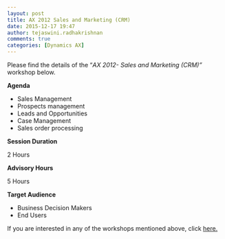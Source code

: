 ```yaml
---
layout: post
title: ﻿AX 2012 Sales and Marketing (CRM)
date: 2015-12-17 19:47
author: tejaswini.radhakrishnan
comments: true
categories: [Dynamics AX]
---
```

Please find the details of the “<em>AX 2012</em><em>- Sales and Marketing (CRM)”</em> workshop below.

<strong>Agenda</strong>
<ul>
	<li>Sales Management</li>
	<li>Prospects management</li>
	<li>Leads and Opportunities</li>
	<li>Case Management</li>
	<li>Sales order processing</li>
</ul>
<strong>Session Duration</strong>

2 Hours

<strong>Advisory Hours</strong>

5 Hours

<strong>Target Audience</strong>
<ul>
	<li>Business Decision Makers</li>
	<li>End Users</li>
</ul>
If you are interested in any of the workshops mentioned above, click <a href="mailto:blog_ptsdynamics@microsoft.com?Subject=Dynamics%20AX%20Workshops%20-%20Registration&amp;Body=PLEASE%20FILL%20IN%20THE%20FOLLOWING%20DETAILS%0A%0AName%3A%0ACompany%20Name%3A%0APartner%20ID%3A%0AContact%20number%3A%0AEmail%20ID%3A%0AProducts%20interested%20in%3A%0ASessions%20interested%20in%3A">here.</a>

&nbsp;
